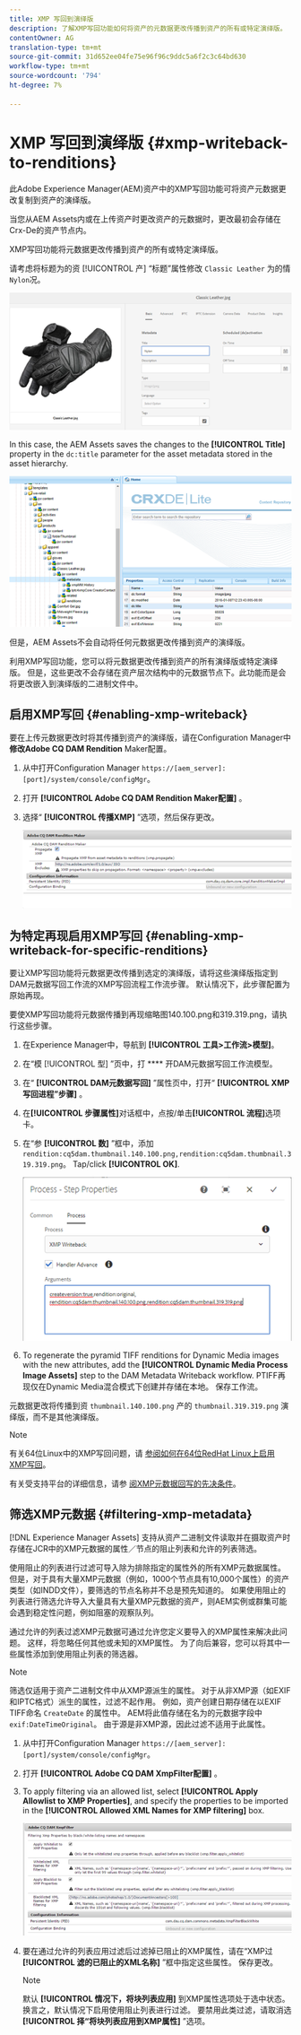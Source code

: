 ```yaml
---
title: XMP 写回到演绎版
description: 了解XMP写回功能如何将资产的元数据更改传播到资产的所有或特定演绎版。
contentOwner: AG
translation-type: tm+mt
source-git-commit: 31d652ee04fe75e96f96c9ddc5a6f2c3c64bd630
workflow-type: tm+mt
source-wordcount: '794'
ht-degree: 7%

---
```



# XMP 写回到演绎版 {#xmp-writeback-to-renditions}

此Adobe Experience Manager(AEM)资产中的XMP写回功能可将资产元数据更改复制到资产的演绎版。

当您从AEM Assets内或在上传资产时更改资产的元数据时，更改最初会存储在Crx-De的资产节点内。

XMP写回功能将元数据更改传播到资产的所有或特定演绎版。

请考虑将标题为的资 [!UICONTROL 产] “标题”属性修改 `Classic Leather` 为的情 `Nylon`况。

![元数据](assets/metadata.png)

In this case, the AEM Assets saves the changes to the **[!UICONTROL Title]** property in the `dc:title` parameter for the asset metadata stored in the asset hierarchy.

![metadata_stored](assets/metadata_stored.png)

但是，AEM Assets不会自动将任何元数据更改传播到资产的演绎版。

利用XMP写回功能，您可以将元数据更改传播到资产的所有演绎版或特定演绎版。 但是，这些更改不会存储在资产层次结构中的元数据节点下。此功能而是会将更改嵌入到演绎版的二进制文件中。

## 启用XMP写回 {#enabling-xmp-writeback}

要在上传元数据更改时将其传播到资产的演绎版，请在Configuration Manager中 **修改Adobe CQ DAM Rendition** Maker配置。

1. 从中打开Configuration Manager `https://[aem_server]:[port]/system/console/configMgr`。
1. 打开 **[!UICONTROL Adobe CQ DAM Rendition Maker配置]** 。
1. 选择“ **[!UICONTROL 传播XMP]** ”选项，然后保存更改。

   ![chlimage_1-346](assets/chlimage_1-346.png)

## 为特定再现启用XMP写回 {#enabling-xmp-writeback-for-specific-renditions}

要让XMP写回功能将元数据更改传播到选定的演绎版，请将这些演绎版指定到DAM元数据写回工作流的XMP写回流程工作流步骤。 默认情况下，此步骤配置为原始再现。

要使XMP写回功能将元数据传播到再现缩略图140.100.png和319.319.png，请执行这些步骤。

1. 在Experience Manager中，导航到 **[!UICONTROL 工具>工作流>模型]**。
1. 在“模 [!UICONTROL 型] ”页中，打 **** 开DAM元数据写回工作流模型。
1. 在“ **[!UICONTROL DAM元数据写回]** ”属性页中，打开“ **[!UICONTROL XMP写回进程”步骤]** 。
1. 在&#x200B;**[!UICONTROL 步骤属性]**&#x200B;对话框中，点按/单击&#x200B;**[!UICONTROL 流程]**&#x200B;选项卡。
1. 在“参 **[!UICONTROL 数]** ”框中，添加 `rendition:cq5dam.thumbnail.140.100.png,rendition:cq5dam.thumbnail.319.319.png`。 Tap/click **[!UICONTROL OK]**.

   ![step_properties](assets/step_properties.png)

1. To regenerate the pyramid TIFF renditions for Dynamic Media images with the new attributes, add the **[!UICONTROL Dynamic Media Process Image Assets]** step to the DAM Metadata Writeback workflow.
PTIFF再现仅在Dynamic Media混合模式下创建并存储在本地。 保存工作流。

元数据更改将传播到资 `thumbnail.140.100.png` 产的 `thumbnail.319.319.png` 演绎版，而不是其他演绎版。

>[!NOTE]
>
>有关64位Linux中的XMP写回问题，请 [参阅如何在64位RedHat Linux上启用XMP写回](https://helpx.adobe.com/experience-manager/kb/enable-xmp-write-back-64-bit-redhat.html)。
>
>有关受支持平台的详细信息，请参 [阅XMP元数据回写的先决条件](/help/sites-deploying/technical-requirements.md#requirements-for-aem-assets-xmp-metadata-write-back)。

## 筛选XMP元数据 {#filtering-xmp-metadata}

[!DNL Experience Manager Assets] 支持从资产二进制文件读取并在摄取资产时存储在JCR中的XMP元数据的属性／节点的阻止列表和允许的列表筛选。

使用阻止的列表进行过滤可导入除为排除指定的属性外的所有XMP元数据属性。 但是，对于具有大量XMP元数据（例如，1000个节点具有10,000个属性）的资产类型（如INDD文件），要筛选的节点名称并不总是预先知道的。 如果使用阻止的列表进行筛选允许导入大量具有大量XMP元数据的资产，则AEM实例或群集可能会遇到稳定性问题，例如阻塞的观察队列。

通过允许的列表过滤XMP元数据可通过允许您定义要导入的XMP属性来解决此问题。 这样，将忽略任何其他或未知的XMP属性。 为了向后兼容，您可以将其中一些属性添加到使用阻止列表的筛选器。

>[!NOTE]
>
>筛选仅适用于资产二进制文件中从XMP源派生的属性。 对于从非XMP源（如EXIF和IPTC格式）派生的属性，过滤不起作用。 例如，资产创建日期存储在以EXIF TIFF命名 `CreateDate` 的属性中。 AEM将此值存储在名为的元数据字段中 `exif:DateTimeOriginal`。 由于源是非XMP源，因此过滤不适用于此属性。

1. 从中打开Configuration Manager `https://[aem_server]:[port]/system/console/configMgr`。
1. 打开 **[!UICONTROL Adobe CQ DAM XmpFilter配置]** 。
1. To apply filtering via an allowed list, select **[!UICONTROL Apply Allowlist to XMP Properties]**, and specify the properties to be imported in the **[!UICONTROL Allowed XML Names for XMP filtering]** box.

   ![chlimage_1-347](assets/chlimage_1-347.png)

1. 要在通过允许的列表应用过滤后过滤掉已阻止的XMP属性，请在“XMP过 **[!UICONTROL 滤的已阻止的XML名称]** ”框中指定这些属性。 保存更改。

   >[!NOTE]
   >
   >默认 **[!UICONTROL 情况下，将块列表应用]** 到XMP属性选项处于选中状态。 换言之，默认情况下启用使用阻止列表进行过滤。 要禁用此类过滤，请取消选 **[!UICONTROL 择“将块列表应用到XMP属性]** ”选项。
